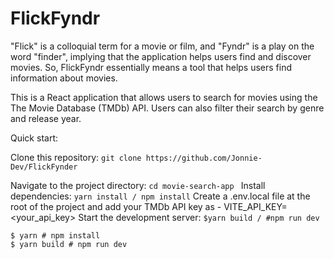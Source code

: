 # FlickFyndr

"Flick" is a colloquial term for a movie or film, and "Fyndr" is a play on the word "finder", implying that the application helps users find and discover movies. So, FlickFyndr essentially means a tool that helps users find information about movies.

This is a React application that allows users to search for movies using the The Movie Database (TMDb) API. Users can also filter their search by genre and release year.

Quick start:

Clone this repository: ```git clone https://github.com/Jonnie-Dev/FlickFynder```

Navigate to the project directory: ```cd movie-search-app ```
Install dependencies: ```yarn install / npm install```
Create a .env.local file at the root of the project and add your TMDb API key as - VITE_API_KEY=<your_api_key>
Start the development server: ```$yarn build / #npm run dev```

```
$ yarn # npm install
$ yarn build # npm run dev
````
